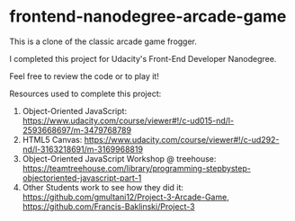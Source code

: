 frontend-nanodegree-arcade-game
===============================

This is a clone of the classic arcade game frogger.

I completed this project for Udacity's Front-End Developer Nanodegree.

Feel free to review the code or to play it!

Resources used to complete this project:
1. Object-Oriented JavaScript: https://www.udacity.com/course/viewer#!/c-ud015-nd/l-2593668697/m-3479768789
2. HTML5 Canvas: https://www.udacity.com/course/viewer#!/c-ud292-nd/l-3163218691/m-3169968819
3. Object-Oriented JavaScript Workshop @ treehouse: https://teamtreehouse.com/library/programming-stepbystep-objectoriented-javascript-part-1
4. Other Students work to see how they did it: https://github.com/gmultani12/Project-3-Arcade-Game,
https://github.com/Francis-Baklinski/Project-3
